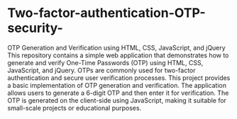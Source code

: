 # Two-factor-authentication-OTP-security-
OTP Generation and Verification using HTML, CSS, JavaScript, and jQuery
This repository contains a simple web application that demonstrates how to generate and verify One-Time Passwords (OTP) using HTML, CSS, JavaScript, and jQuery. OTPs are commonly used for two-factor authentication and secure user verification processes.
This project provides a basic implementation of OTP generation and verification. The application allows users to generate a 6-digit OTP and then enter it for verification. The OTP is generated on the client-side using JavaScript, making it suitable for small-scale projects or educational purposes.
